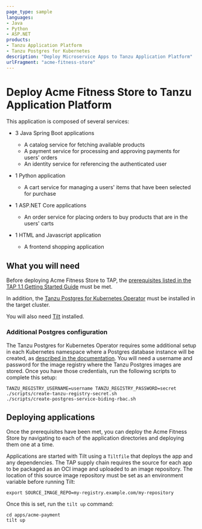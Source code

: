 ```yaml
---
page_type: sample
languages:
- Java
- Python
- ASP.NET
products:
- Tanzu Application Platform
- Tanzu Postgres for Kubernetes
description: "Deploy Microservice Apps to Tanzu Application Platform"
urlFragment: "acme-fitness-store"
---
```


# Deploy Acme Fitness Store to Tanzu Application Platform

This application is composed of several services:

* 3 Java Spring Boot applications
  * A catalog service for fetching available products
  * A payment service for processing and approving payments for users' orders
  * An identity service for referencing the authenticated user

* 1 Python application
  * A cart service for managing a users' items that have been selected for purchase

* 1 ASP.NET Core applications
  * An order service for placing orders to buy products that are in the users' carts

* 1 HTML and Javascript application
  * A frontend shopping application

## What you will need

Before deploying Acme Fitness Store to TAP, the [prerequisites listed in the TAP 1.1 Getting Started Guide](https://docs.vmware.com/en/Tanzu-Application-Platform/1.1/tap/GUID-getting-started.html#getting-started-prerequisites-1) must be met. 

In addition, the [Tanzu Postgres for Kubernetes Operator](https://docs.vmware.com/en/VMware-Tanzu-SQL-with-Postgres-for-Kubernetes/index.html) must be installed in the target cluster.

You will also need [Tilt](https://docs.tilt.dev/install.html) installed. 

### Additional Postgres configuration

The Tanzu Postgres for Kubernetes Operator requires some additional setup in each Kubernetes namespace where a Postgres database instance will be created, as [described in the documentation](https://docs.vmware.com/en/VMware-Tanzu-SQL-with-Postgres-for-Kubernetes/1.7/tanzu-postgres-k8s/GUID-create-delete-postgres.html). You will need a username and password for the image registry where the Tanzu Postgres images are stored. Once you have those credentials, run the following scripts to complete this setup: 

```shell
TANZU_REGISTRY_USERNAME=username TANZU_REGISTRY_PASSWORD=secret ./scripts/create-tanzu-registry-secret.sh
./scripts/create-postgres-service-biding-rbac.sh
```

## Deploying applications

Once the prerequisites have been met, you can deploy the Acme Fitness Store by navigating to each of the application directories and deploying them one at a time. 

Applications are started with Tilt using a `Tiltfile` that deploys the app and any dependencies. 
The TAP supply chain requires the source for each app to be packaged as an OCI image and uploaded to an image repository.
The location of this source image repository must be set as an environment variable before running Tilt:

```shell
export SOURCE_IMAGE_REPO=my-registry.example.com/my-repository
```

Once this is set, run the `tilt up` command:  

```shell
cd apps/acme-payment
tilt up
```